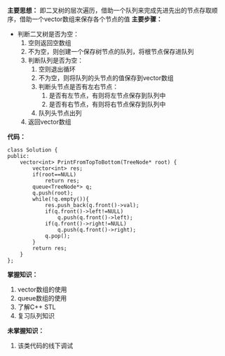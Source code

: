 **主要思想：** 即二叉树的层次遍历，借助一个队列来完成先进先出的节点存取顺序，借助一个vector数组来保存各个节点的值
**主要步骤：**

 - 判断二叉树是否为空：
    1. 空则返回空数组
    2. 不为空，则创建一个保存树节点的队列，将根节点保存进队列
    3. 判断队列是否为空：
       1.  空则退出循环
       2. 不为空，则将队列的头节点的值保存到vector数组
       3. 判断头节点是否有左右节点：
          1.  是否有左节点，有则将左节点保存到队列中
          2. 是否有右节点，有则将右节点保存到队列中
        4. 队列头节点出列
   4. 返回vector数组

**代码：**
```
class Solution {
public:
    vector<int> PrintFromTopToBottom(TreeNode* root) {
        vector<int> res;
        if(root==NULL)
            return res;
        queue<TreeNode*> q;
        q.push(root);
        while(!q.empty()){
            res.push_back(q.front()->val);
            if(q.front()->left!=NULL)
                q.push(q.front()->left);
            if(q.front()->right!=NULL)
                q.push(q.front()->right);
            q.pop();
        }
        return res;
    }
};
```
**掌握知识：**

 1. vector数组的使用
 2. queue数组的使用
 3. 了解C++ STL
 4. 复习队列知识

**未掌握知识：**

 1. 该类代码的线下调试
